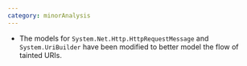 ```yaml
---
category: minorAnalysis
---
```

* The models for `System.Net.Http.HttpRequestMessage` and `System.UriBuilder` have been modified to better model the flow of tainted URIs.